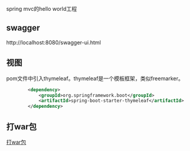 spring mvc的hello world工程

## swagger
http://localhost:8080/swagger-ui.html

## 视图
pom文件中引入thymeleaf。thymeleaf是一个模板框架，类似freemarker。
```xml
		<dependency>
			<groupId>org.springframework.boot</groupId>
			<artifactId>spring-boot-starter-thymeleaf</artifactId>
		</dependency>
```

## 打war包
[打war包](https://docs.spring.io/spring-boot/docs/current/reference/htmlsingle/#build-tool-plugins-maven-packaging)
